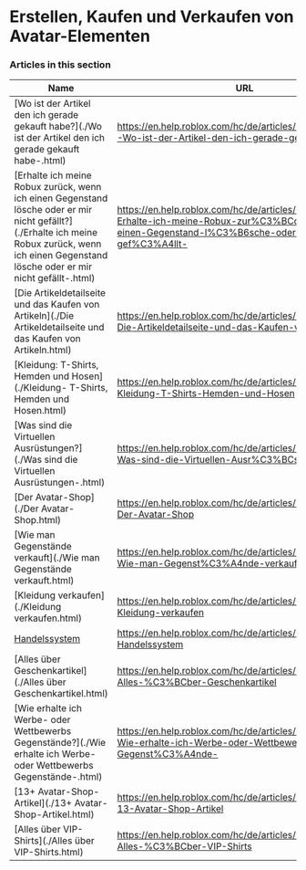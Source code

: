 # Erstellen, Kaufen und Verkaufen von Avatar-Elementen  
### Articles in this section
Name|URL
-|-
[Wo ist der Artikel den ich gerade gekauft habe?](./Wo ist der Artikel den ich gerade gekauft habe-.html) |https://en.help.roblox.com/hc/de/articles/360029542532-Wo-ist-der-Artikel-den-ich-gerade-gekauft-habe-
[Erhalte ich meine Robux zurück, wenn ich einen Gegenstand lösche oder er mir nicht gefällt?](./Erhalte ich meine Robux zurück, wenn ich einen Gegenstand lösche oder er mir nicht gefällt-.html) |https://en.help.roblox.com/hc/de/articles/203313290-Erhalte-ich-meine-Robux-zur%C3%BCck-wenn-ich-einen-Gegenstand-l%C3%B6sche-oder-er-mir-nicht-gef%C3%A4llt-
[Die Artikeldetailseite und das Kaufen von Artikeln](./Die Artikeldetailseite und das Kaufen von Artikeln.html) |https://en.help.roblox.com/hc/de/articles/206142306-Die-Artikeldetailseite-und-das-Kaufen-von-Artikeln
[Kleidung: T-Shirts, Hemden und Hosen](./Kleidung- T-Shirts, Hemden und Hosen.html) |https://en.help.roblox.com/hc/de/articles/203313170-Kleidung-T-Shirts-Hemden-und-Hosen
[Was sind die Virtuellen Ausrüstungen?](./Was sind die Virtuellen Ausrüstungen-.html) |https://en.help.roblox.com/hc/de/articles/203313630-Was-sind-die-Virtuellen-Ausr%C3%BCstungen-
[Der Avatar-Shop](./Der Avatar-Shop.html) |https://en.help.roblox.com/hc/de/articles/203313300-Der-Avatar-Shop
[Wie man Gegenstände verkauft](./Wie man Gegenstände verkauft.html) |https://en.help.roblox.com/hc/de/articles/203313260-Wie-man-Gegenst%C3%A4nde-verkauft
[Kleidung verkaufen](./Kleidung verkaufen.html) |https://en.help.roblox.com/hc/de/articles/203313180-Kleidung-verkaufen
[Handelssystem](./Handelssystem.html) |https://en.help.roblox.com/hc/de/articles/203313310-Handelssystem
[Alles über Geschenkartikel](./Alles über Geschenkartikel.html) |https://en.help.roblox.com/hc/de/articles/205630374-Alles-%C3%BCber-Geschenkartikel
[Wie erhalte ich Werbe- oder Wettbewerbs Gegenstände?](./Wie erhalte ich Werbe- oder Wettbewerbs Gegenstände-.html) |https://en.help.roblox.com/hc/de/articles/203313270-Wie-erhalte-ich-Werbe-oder-Wettbewerbs-Gegenst%C3%A4nde-
[13+ Avatar-Shop-Artikel](./13+ Avatar-Shop-Artikel.html) |https://en.help.roblox.com/hc/de/articles/203313320-13-Avatar-Shop-Artikel
[Alles über VIP-Shirts](./Alles über VIP-Shirts.html) |https://en.help.roblox.com/hc/de/articles/203314080-Alles-%C3%BCber-VIP-Shirts